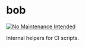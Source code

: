 # bob

[![No Maintenance Intended](http://unmaintained.tech/badge.svg)](http://unmaintained.tech/)

Internal helpers for CI scripts.
